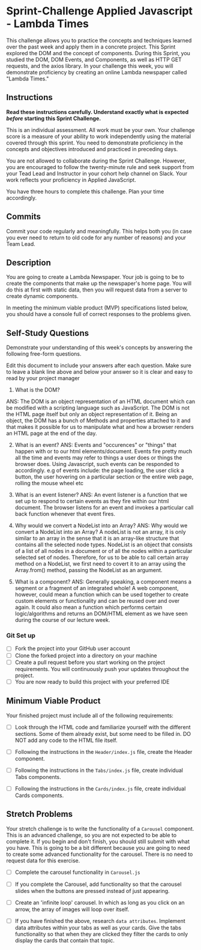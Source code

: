 # Sprint-Challenge Applied Javascript - Lambda Times

This challenge allows you to practice the concepts and techniques learned over the past week and apply them in a concrete project. This Sprint explored the DOM and the concept of components. During this Sprint, you studied the DOM, DOM Events, and Components, as well as HTTP GET requests, and the axios library. In your challenge this week, you will demonstrate proficiency by creating an online Lambda newspaper called "Lambda Times."

## Instructions

**Read these instructions carefully. Understand exactly what is expected _before_ starting this Sprint Challenge.**

This is an individual assessment. All work must be your own. Your challenge score is a measure of your ability to work independently using the material covered through this sprint. You need to demonstrate proficiency in the concepts and objectives introduced and practiced in preceding days.

You are not allowed to collaborate during the Sprint Challenge. However, you are encouraged to follow the twenty-minute rule and seek support from your Tead Lead and Instructor in your cohort help channel on Slack. Your work reflects your proficiency in Applied JavaScript.

You have three hours to complete this challenge. Plan your time accordingly.

## Commits

Commit your code regularly and meaningfully. This helps both you (in case you ever need to return to old code for any number of reasons) and your Team Lead.

## Description

You are going to create a Lambda Newspaper. Your job is going to be to create the components that make up the newspaper's home page. You will do this at first with static data, then you will request data from a server to create dynamic components.

In meeting the minimum viable product (MVP) specifications listed below, you should have a console full of correct responses to the problems given.

## Self-Study Questions

Demonstrate your understanding of this week's concepts by answering the following free-form questions.

Edit this document to include your answers after each question. Make sure to leave a blank line above and below your answer so it is clear and easy to read by your project manager

1. What is the DOM?

ANS: The DOM is an object representation of an HTML document which can be modified with a scripting language such as JavaScript. 
The DOM is not the HTML page itself but only an object representation of it. Being an object, the DOM has a bunch of Methods 
and properties attached to it and that makes it possible for us to manipulate what and how a browser renders an HTML page at the 
end of the day.

2. What is an event?
ANS: Events and "occurences" or "things" that happen with or to our html elements/document. Events fire pretty much all the time 
and events may refer to things a user does or things the browser does. Using Javascript, such events can be responded to accordingly.
e.g of events include: the page loading, the user click a button, the user hovering on a particular section or the entire web
page, rolling the mouse wheel etc

3. What is an event listener?
ANS: An event listener is a function that we set up to respond to certain events as they fire within our html document. The browser
listens for an event and invokes a particular call back function whenever that event fires.

4. Why would we convert a NodeList into an Array?
ANS: Why would we convert a NodeList into an Array?
A nodeList is not an array, it is only similar to an array in the sense that it is an array-like structure
that contains all the selected node types. NodeList is an object that consists of a list of all nodes in a 
document or of all the nodes within a particular selected set of nodes. Therefore, for us to be able to call 
certain array method on a NodeList, we first need to covert it to an array using the Array.from() method, 
passing the NodeList as an argument.

5. What is a component?
ANS: Generally speaking, a component means a segment or a fragment of an integrated whole! A web component, however, could mean a function which can be used together to create custom elements or functionality and can be reused over and over again.
It could also mean a function which performs certain logic/algorithms and returns an DOM/HTML element as we have seen during the course of our lecture week.
### Git Set up

* [ ] Fork the project into your GitHub user account
* [ ] Clone the forked project into a directory on your machine
* [ ] Create a pull request before you start working on the project requirements.  You will continuously push your updates throughout the project.
* [ ] You are now ready to build this project with your preferred IDE

## Minimum Viable Product

Your finished project must include all of the following requirements:

* [ ] Look through the HTML code and familiarize yourself with the different sections. Some of them already exist, but some need to be filled in. DO NOT add any code to the HTML file itself.

* [ ] Following the instructions in the `Header/index.js` file, create the Header component. 

* [ ] Following the instructions in the `Tabs/index.js` file, create individual Tabs components.

* [ ] Following the instructions in the `Cards/index.js` file, create individual Cards components.

## Stretch Problems

Your stretch challenge is to write the functionality of a `Carousel` component. This is an advanced challenge, so you are not expected to be able to complete it. If you begin and don't finish, you should still submit with what you have. This is going to be a bit different because you are going to need to create some advanced functionality for the carousel. There is no need to request data for this exercise.

* [ ] Complete the carousel functionality in `Carousel.js`

* [ ] If you complete the Carousel, add functionality so that the carousel slides when the buttons are pressed instead of just appearing.

* [ ] Create an 'infinite loop' carousel. In which as long as you click on an arrow, the array of images will loop over itself.

* [ ] If you have finished the above, research `data attributes`. Implement data attributes within your tabs as well as your cards. Give the tabs functionality so that when they are clicked they filter the cards to only display the cards that contain that topic.

